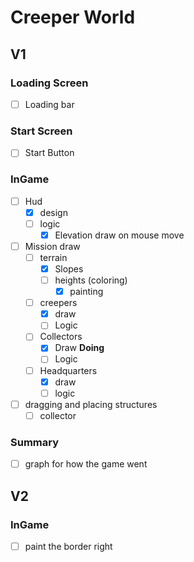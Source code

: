 # Creeper World
## V1
### Loading Screen
- [ ] Loading bar

### Start Screen
- [ ] Start Button

### InGame
- [ ] Hud
  - [X] design
  - [ ] logic
    - [X] Elevation draw on mouse move
- [ ] Mission draw
  - [ ] terrain
    - [X] Slopes
    - [ ] heights (coloring)
      - [X] painting
  - [ ] creepers
    - [X] draw
    - [ ] Logic
  - [ ] Collectors
    - [X] Draw **Doing**
    - [ ] Logic
  - [ ] Headquarters
    - [X] draw
    - [ ] logic
- [ ] dragging and placing structures
  - [ ] collector

### Summary
- [ ] graph for how the game went

## V2
### InGame
- [ ] paint the border right

